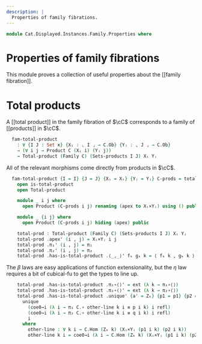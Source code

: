 ```yaml
---
description: |
  Properties of family fibrations.
---
```

<!--
```agda
open import Cat.Displayed.Diagram.Total.Product
open import Cat.Displayed.Instances.Family
open import Cat.Instances.Sets.Complete
open import Cat.Diagram.Product
open import Cat.Displayed.Base
open import Cat.Prelude

import Cat.Reasoning
```
-->
```agda
module Cat.Displayed.Instances.Family.Properties where
```

# Properties of family fibrations

This module proves a collection of useful properties about the [[family fibration]].

# Total products

<!--
```agda
module _ {o ℓ κ} (C : Precategory o ℓ) where
  private
    module C = Cat.Reasoning C
    module Fam[C] = Displayed (Family C {κ})
```
-->

A [[total product]] in the family fibration of $\cC$ corresponds to a family
of [[products]] in $\cC$.

```agda
  fam-total-product
    : ∀ {I J : Set κ} {Xᵢ : ⌞ I ⌟ → C.Ob} {Yⱼ : ⌞ J ⌟ → C.Ob}
    → (∀ i j → Product C (Xᵢ i) (Yⱼ j))
    → Total-product (Family C) (Sets-products I J) Xᵢ Yⱼ
```

All of the relevant morphisms come directly from products in $\cC$.

```agda
  fam-total-product {I = I} {J = J} {Xᵢ = Xᵢ} {Yⱼ = Yⱼ} C-prods = total-prod where
    open is-total-product
    open Total-product

    module _ i j where
      open Product (C-prods i j) renaming (apex to Xᵢ×Yⱼ) using () public

    module _ {i j} where
      open Product (C-prods i j) hiding (apex) public

    total-prod : Total-product (Family C) (Sets-products I J) Xᵢ Yⱼ
    total-prod .apex' (i , j) = Xᵢ×Yⱼ i j
    total-prod .π₁' (i , j) = π₁
    total-prod .π₂' (i , j) = π₂
    total-prod .has-is-total-product .⟨_,_⟩' fₖ gₖ k = ⟨ fₖ k , gₖ k ⟩
```

The $\beta$ laws are easy applications of function extensionality, but
the $\eta$ law requires a bit of cubical-fu to get the types to line
up.

```agda
    total-prod .has-is-total-product .π₁∘⟨⟩' = ext (λ k → π₁∘⟨⟩)
    total-prod .has-is-total-product .π₂∘⟨⟩' = ext (λ k → π₂∘⟨⟩)
    total-prod .has-is-total-product .unique' {a' = Zₖ} {p1 = p1} {p2 = p2} {other' = other'} p q i k =
      unique
        (coe0→i (λ i → π₁ C.∘ other-line k i ≡ p i k) i refl)
        (coe0→i (λ i → π₂ C.∘ other-line k i ≡ q i k) i refl)
        i
      where
        other-line : ∀ k i → C.Hom (Zₖ k) (Xᵢ×Yⱼ (p1 i k) (p2 i k))
        other-line k i = coe0→i (λ i → C.Hom (Zₖ k) (Xᵢ×Yⱼ (p1 i k) (p2 i k))) i (other' k)
```
